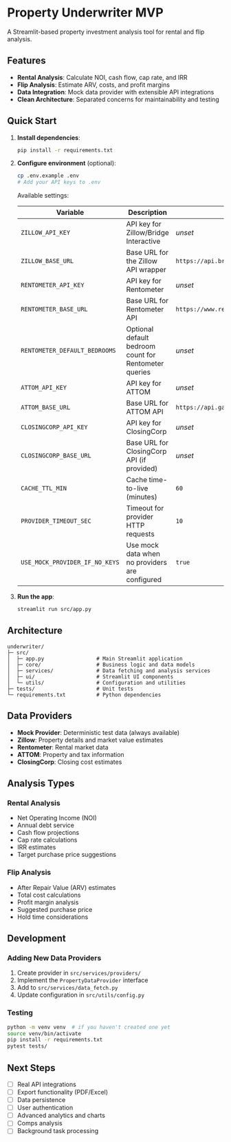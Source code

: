 # Property Underwriter MVP

A Streamlit-based property investment analysis tool for rental and flip analysis.

## Features

- **Rental Analysis**: Calculate NOI, cash flow, cap rate, and IRR
- **Flip Analysis**: Estimate ARV, costs, and profit margins
- **Data Integration**: Mock data provider with extensible API integrations
- **Clean Architecture**: Separated concerns for maintainability and testing

## Quick Start

1. **Install dependencies**:
   ```bash
   pip install -r requirements.txt
   ```

2. **Configure environment** (optional):
   ```bash
   cp .env.example .env
   # Add your API keys to .env
   ```
   Available settings:

   | Variable | Description | Default |
   | --- | --- | --- |
   | `ZILLOW_API_KEY` | API key for Zillow/Bridge Interactive | _unset_ |
   | `ZILLOW_BASE_URL` | Base URL for the Zillow API wrapper | `https://api.bridgedataoutput.com/api/v2` |
   | `RENTOMETER_API_KEY` | API key for Rentometer | _unset_ |
   | `RENTOMETER_BASE_URL` | Base URL for Rentometer API | `https://www.rentometer.com/api/v1` |
   | `RENTOMETER_DEFAULT_BEDROOMS` | Optional default bedroom count for Rentometer queries | _unset_ |
   | `ATTOM_API_KEY` | API key for ATTOM | _unset_ |
   | `ATTOM_BASE_URL` | Base URL for ATTOM API | `https://api.gateway.attomdata.com/propertyapi/v1.0.0` |
   | `CLOSINGCORP_API_KEY` | API key for ClosingCorp | _unset_ |
   | `CLOSINGCORP_BASE_URL` | Base URL for ClosingCorp API (if provided) | _unset_ |
   | `CACHE_TTL_MIN` | Cache time-to-live (minutes) | `60` |
   | `PROVIDER_TIMEOUT_SEC` | Timeout for provider HTTP requests | `10` |
   | `USE_MOCK_PROVIDER_IF_NO_KEYS` | Use mock data when no providers are configured | `true` |

3. **Run the app**:
   ```bash
   streamlit run src/app.py
   ```

## Architecture

```
underwriter/
├─ src/
│  ├─ app.py                 # Main Streamlit application
│  ├─ core/                  # Business logic and data models
│  ├─ services/              # Data fetching and analysis services
│  ├─ ui/                    # Streamlit UI components
│  └─ utils/                 # Configuration and utilities
├─ tests/                    # Unit tests
└─ requirements.txt          # Python dependencies
```

## Data Providers

- **Mock Provider**: Deterministic test data (always available)
- **Zillow**: Property details and market value estimates
- **Rentometer**: Rental market data
- **ATTOM**: Property and tax information
- **ClosingCorp**: Closing cost estimates

## Analysis Types

### Rental Analysis
- Net Operating Income (NOI)
- Annual debt service
- Cash flow projections
- Cap rate calculations
- IRR estimates
- Target purchase price suggestions

### Flip Analysis
- After Repair Value (ARV) estimates
- Total cost calculations
- Profit margin analysis
- Suggested purchase price
- Hold time considerations

## Development

### Adding New Data Providers
1. Create provider in `src/services/providers/`
2. Implement the `PropertyDataProvider` interface
3. Add to `src/services/data_fetch.py`
4. Update configuration in `src/utils/config.py`

### Testing
```bash
python -m venv venv  # if you haven't created one yet
source venv/bin/activate
pip install -r requirements.txt
pytest tests/
```

## Next Steps

- [ ] Real API integrations
- [ ] Export functionality (PDF/Excel)
- [ ] Data persistence
- [ ] User authentication
- [ ] Advanced analytics and charts
- [ ] Comps analysis
- [ ] Background task processing 